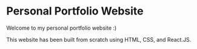 # Personal Portfolio Website

Welcome to my personal portfolio website :)

This website has been built from scratch using HTML, CSS, and React.JS.
